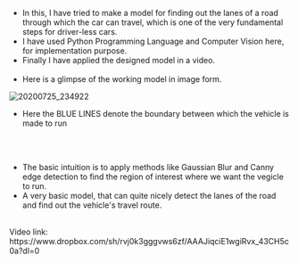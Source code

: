 * In this, I have tried to make a model for finding out the lanes of a road through which the car can travel, which is one of the very fundamental steps for driver-less cars.
* I have used Python Programming Language and Computer Vision here, for implementation purpose.
* Finally I have applied the designed model in a video.
</br></br>
* Here is a glimpse of the working model in image form.

![20200725_234922](https://user-images.githubusercontent.com/48630662/88463838-7126a200-ced3-11ea-99d2-df953a1a97ef.png)

* Here the BLUE LINES denote the boundary between which the vehicle is made to run 

</br></br>
* The basic intuition is to apply methods like Gaussian Blur and Canny edge detection to find the region of interest where we want the vegicle to run.
* A very basic model, that can quite nicely detect the lanes of the road and find out the vehicle's travel route.
</br>
Video link: https://www.dropbox.com/sh/rvj0k3gggvws6zf/AAAJiqciE1wgiRvx_43CH5c0a?dl=0
